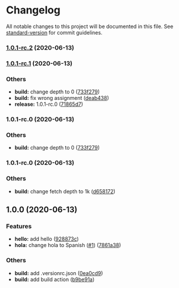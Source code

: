 # Changelog

All notable changes to this project will be documented in this file. See [standard-version](https://github.com/conventional-changelog/standard-version) for commit guidelines.

### [1.0.1-rc.2](https://github.com/aperdana/hello/compare/v1.0.1-rc.1...v1.0.1-rc.2) (2020-06-13)

### [1.0.1-rc.1](https://github.com/aperdana/hello/compare/v1.0.1-rc.0...v1.0.1-rc.1) (2020-06-13)


### Others

* **build:** change depth to 0 ([733f279](https://github.com/aperdana/hello/commit/733f2795214baa1fd76c2aab2682e18bc433c4a1))
* **build:** fix wrong assignment ([deab438](https://github.com/aperdana/hello/commit/deab43815617297ddba4f3cf02840981d34263a9))
* **release:** 1.0.1-rc.0 ([71865d7](https://github.com/aperdana/hello/commit/71865d768147baa5f83ceeb1c6be5324c5a7894e))

### 1.0.1-rc.0 (2020-06-13)


### Others

* **build:** change depth to 0 ([733f279](https://github.com/aperdana/hello/commit/733f2795214baa1fd76c2aab2682e18bc433c4a1))

### 1.0.1-rc.0 (2020-06-13)


### Others

* **build:** change fetch depth to 1k ([d658172](https://github.com/aperdana/hello/commit/d658172a7a1ec107e7b1c62033da1dd295a15ea3))

## 1.0.0 (2020-06-13)


### Features

* **hello:** add hello ([928873c](https://github.com/aperdana/hello/commit/928873c32cc9752d000107605071cd4d0a31248f))
* **hola:** change hola to Spanish ([#1](https://github.com/aperdana/hello/issues/1)) ([7861a38](https://github.com/aperdana/hello/commit/7861a383abdd7524bd6b304694705182a155c81e))


### Others

* **build:** add .versionrc.json ([0ea0cd9](https://github.com/aperdana/hello/commit/0ea0cd9d42a7aed72e580b22bbb785e14f271043))
* **build:** add build action ([b9be91a](https://github.com/aperdana/hello/commit/b9be91a7ca0add0868b18b6bbee2923aeefdf438))
